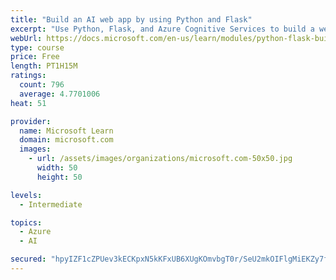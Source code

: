 ```yaml
---
title: "Build an AI web app by using Python and Flask"
excerpt: "Use Python, Flask, and Azure Cognitive Services to build a web app that incorporates AI"
webUrl: https://docs.microsoft.com/en-us/learn/modules/python-flask-build-ai-web-app/
type: course
price: Free
length: PT1H15M
ratings:
  count: 796
  average: 4.7701006
heat: 51

provider:
  name: Microsoft Learn
  domain: microsoft.com
  images:
    - url: /assets/images/organizations/microsoft.com-50x50.jpg
      width: 50
      height: 50

levels:
  - Intermediate

topics:
  - Azure
  - AI

secured: "hpyIZF1cZPUev3kECKpxN5kKFxUB6XUgKOmvbgT0r/SeU2mkOIFlgMiEKZy7fOm06A+ngw49Q+If1+M4y5lw2KyblkO/4YJczvLgm1z7WWlkn/+b3hVMjBqacKs+wEkR9fIk7I1mrbqe0W0H4w0K+06qWRjuHEh0Q7jDZ2CqeRVF5xHuNxM3zrUCaBzLOloVglzCZX3IvS7MFR32K9Q+drBHBWljlvPkMYSM+30PSqRIWwz25YcMRbi6FYu443ubXt7XdOnLoA8f55i3FP8B/vxd4W/0AT3FnGK1Ioht9PHya7B1gy+ahyvphNz943nJXtZ4OLnX8cGfC2aU1J0dozcMADh24Xf652A8gQzGKZbR2jqvQpNFh42usx4uqUBvlFmdwtiklCAlp53Q35XlmP4NXB4kDclPOjyWyfW6cwk=;BWjjs4UPZ5Os/8j/+7bvQA=="
---
```


